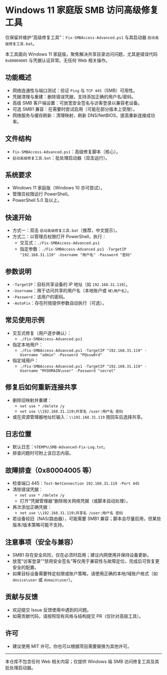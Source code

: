 # Windows 11 家庭版 SMB 访问高级修复工具

仅保留并维护“高级修复工具”：`Fix-SMBAccess-Advanced.ps1` 与其启动器 `启动高级修复工具.bat`。

本工具面向 Windows 11 家庭版，聚焦解决共享目录访问问题，尤其是错误代码 `0x80004005` 与凭据认证异常。无任何 Web 相关操作。

## 功能概述
- 网络连通性与端口测试：验证 `Ping` 与 `TCP 445`（SMB）可用性。
- 凭据清理与重建：删除错误凭据，支持添加正确的用户名/密码。
- 高级 SMB 客户端设置：可放宽安全签名与访客登录以兼容老设备。
- 可选 SMB1 兼容：在需要时尝试启用（可能在部分版本上受限）。
- 网络服务与缓存刷新：清理映射、刷新 DNS/NetBIOS，提高重新连接成功率。

## 文件结构
- `Fix-SMBAccess-Advanced.ps1`：高级修复脚本（核心）。
- `启动高级修复工具.bat`：批处理启动器（双击运行）。

## 系统要求
- Windows 11 家庭版（Windows 10 亦可尝试）。
- 管理员权限运行 PowerShell。
- PowerShell 5.0 及以上。

## 快速开始
- 方式一：双击 `启动高级修复工具.bat`（推荐，中文提示）。
- 方式二：以管理员权限打开 PowerShell，执行：
  - 交互式：`./Fix-SMBAccess-Advanced.ps1`
  - 指定参数：`./Fix-SMBAccess-Advanced.ps1 -TargetIP "192.168.31.119" -Username "用户名" -Password "密码"`

## 参数说明
- `-TargetIP`：目标共享设备的 IP 地址（如 `192.168.31.119`）。
- `-Username`：用于访问共享的用户名（本地账户或 `域\用户名`）。
- `-Password`：该用户的密码。
- `-AutoFix`：存在时按提供参数自动执行（可选）。

## 常见使用示例
- 交互式修复（用户逐步确认）：
  - `./Fix-SMBAccess-Advanced.ps1`
- 指定本地用户：
  - `./Fix-SMBAccess-Advanced.ps1 -TargetIP "192.168.31.119" -Username "admin" -Password "P@ssw0rd"`
- 指定域用户：
  - `./Fix-SMBAccess-Advanced.ps1 -TargetIP "192.168.31.119" -Username "MYDOMAIN\user" -Password "secret"`

## 修复后如何重新连接共享
- 删除旧映射并重建：
  - `net use * /delete /y`
  - `net use \\192.168.31.119\共享名 /user:用户名 密码`
- 或在资源管理器地址栏输入：`\\192.168.31.119` 按回车后选择共享。

## 日志位置
- 默认日志：`%TEMP%\SMB-Advanced-Fix-Log.txt`。
- 排查问题时可附上该日志内容。

## 故障排查（0x80004005 等）
- 检查端口 445：`Test-NetConnection 192.168.31.119 -Port 445`
- 清除错误凭据：
  - `net use * /delete /y`
  - 打开“凭据管理器”删除相关网络凭据（或脚本自动处理）。
- 再次添加正确凭据：
  - `net use \\192.168.31.119\共享名 /user:用户名 密码`
- 若设备较旧（NAS/路由器），可能需要 SMB1 兼容；脚本会尽量启用，但某些版本/版本策略可能不支持。

## 注意事项（安全与兼容）
- SMB1 存在安全风险，仅在必须时启用；建议内网使用并保持设备更新。
- 放宽“访客登录”“禁用安全签名”等仅用于兼容性与故障定位，完成后可恢复更安全的配置。
- 如果目标设备需要特定权限或账户策略，请使用正确的本地/域账户格式（如 `device\user` 或 `domain\user`）。

## 贡献与反馈
- 欢迎提交 Issue 反馈使用中遇到的问题。
- 如需贡献代码，请按照现有风格与结构提交 PR（仅针对高级工具）。

## 许可
- 建议使用 MIT 许可。你也可以根据项目需要替换为其他许可。

---

本仓库不包含任何 Web 相关内容；仅提供 Windows 端 SMB 访问修复工具及其批处理启动器。